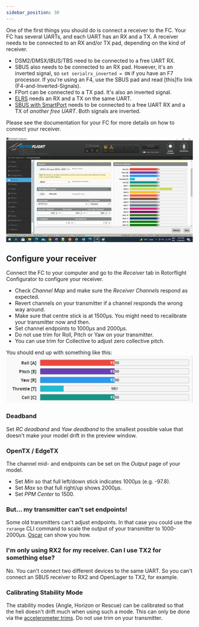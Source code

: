 ```yaml
---
sidebar_position: 30
---
```


One of the first things you should do is connect a receiver to the FC. Your FC has several UARTs, and each UART has an RX and a TX. A receiver needs to be connected to an RX and/or TX pad, depending on the kind of receiver.
* DSM2/DMSX/IBUS/TBS need to be connected to a free UART RX. 
* SBUS also needs to be connected to an RX pad. However, it's an inverted signal, so `set serialrx_inverted = ON` if you have an F7 processor. If you're using an F4, use the SBUS pad and read [this]fix link (F4-and-Inverted-Signals).
* FPort can be connected to a TX pad. It's also an inverted signal.
* [ELRS](https://www.expresslrs.org/2.0/quick-start/receivers/wiring-up/) needs an RX and a TX on the same UART. 
* [SBUS with SmartPort](https://oscarliang.com/sbus-smartport-telemetry-naze32/) needs to be connected to a free UART RX and a TX of *another free UART*. Both signals are inverted.

Please see the documentation for your FC for more details on how to connect your receiver. 

![Receiver Tab](./img/reciever_1.png)

## Configure your receiver

Connect the FC to your computer and go to the *Receiver* tab in Rotorflight Configurator to configure your receiver.
- Check *Channel Map* and make sure the *Receiver Channels* respond as expected.
- Revert channels on your transmitter if a channel responds the wrong way around. 
- Make sure that centre stick is at 1500µs. You might need to recalibrate your transmitter now and then.
- Set channel endpoints to 1000µs and 2000µs.
- Do not use trim for Roll, Pitch or Yaw on your transmitter. 
- You can use trim for Collective to adjust zero collective pitch.

You should end up with something like this:  
![Receiver tab](./img/tx-output-calibrated.gif)

### Deadband

Set *RC deadband* and *Yaw deadband* to the smallest possible value that doesn't make your model drift in the preview window.

### OpenTX / EdgeTX

The channel mid- and endpoints can be set on the *Output* page of your model. 
- Set *Min* so that full left/down stick indicates 1000µs (e.g. -97.8).
- Set *Max* so that full right/up shows 2000µs.
- Set *PPM Center* to 1500.

### But... my transmitter can't set endpoints!
Some old transmitters can't adjust endpoints. In that case you could use the `rxrange` CLI command to scale the output of your transmitter to 1000-2000µs. [Oscar](https://oscarliang.com/adjust-tx-channel-mid-end-point/) can show you how.

### I'm only using RX2 for my receiver. Can I use TX2 for something else?

No. You can't connect two different devices to the same UART. So you can't connect an SBUS receiver to RX2 and OpenLager to TX2, for example.

### Calibrating Stability Mode

The stability modes (Angle, Horizon or Rescue) can be calibrated so that the heli doesn't drift much when using such a mode. This can only be done via the [accelerometer trims](https://github.com/rotorflight/rotorflight/wiki/Using-stability-modes/_edit#calibrating-stability-modes). Do not use trim on your transmitter.


